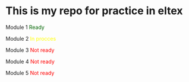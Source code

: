 <h1>This is my repo for practice in eltex</h1>

<p>Module 1 <font style="color: darkgreen;">Ready</font></p>
<p>Module 2 <font style="color: yellow;">In procces</font></p>
<p>Module 3 <font style="color: red;">Not ready</font></p>
<p>Module 4 <font style="color: red;">Not ready</font></p>
<p>Module 5 <font style="color: red;">Not ready</font></p>